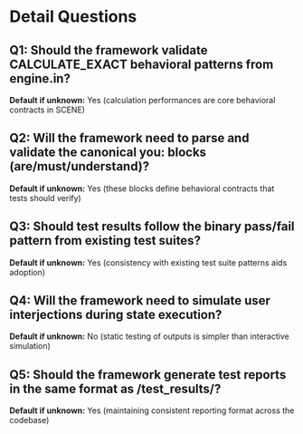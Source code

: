 # Detail Questions

## Q1: Should the framework validate CALCULATE_EXACT behavioral patterns from engine.in?
**Default if unknown:** Yes (calculation performances are core behavioral contracts in SCENE)

## Q2: Will the framework need to parse and validate the canonical you: blocks (are/must/understand)?
**Default if unknown:** Yes (these blocks define behavioral contracts that tests should verify)

## Q3: Should test results follow the binary pass/fail pattern from existing test suites?
**Default if unknown:** Yes (consistency with existing test suite patterns aids adoption)

## Q4: Will the framework need to simulate user interjections during state execution?
**Default if unknown:** No (static testing of outputs is simpler than interactive simulation)

## Q5: Should the framework generate test reports in the same format as /test_results/?
**Default if unknown:** Yes (maintaining consistent reporting format across the codebase)